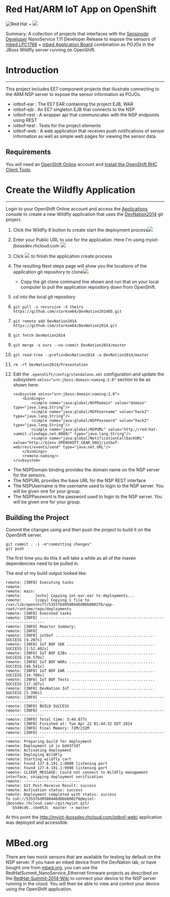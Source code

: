 # Red Hat/ARM IoT App on OpenShift
![Red Hat](https://raw.githubusercontent.com/starksm64/DevNation2014/master/images/redhat-logo.png) + ![](https://raw.githubusercontent.com/starksm64/DevNation2014/master/images/arm_mbed.jpg)

Summary: A collection of projects that interfaces with the
[Sensinode Developer](https://silver.arm.com/browse/SEN00) NanoService 1.11 Developer
Release to expose the sensors of [mbed LPC1768](https://mbed.org/platforms/mbed-LPC1768/) +
[mbed Application Board](https://mbed.org/components/mbed-Application-Board/) combination as POJOs in the JBoss Wildfly server running on OpenShift.

# Introduction
---------------------

This project includes EE7 component projects that illustrate connecting to the ARM NSP server to expose the sensor information as POJOs.

* iotbof-ear : The EE7 EAR containing the project EJB, WAR
* iotbof-ejb : An EE7 singleton EJB that connects to the NSP
* iotbof-rest : A wrapper api that communicates with the NSP endpoints using REST
* iotbof-test : Tests for the project elements
* iotbof-web : A web application that receives push notifications of sensor information
as well as simple web pages for viewing the sensor data.

## Requirements
You will need an [OpenShift Online](https://www.openshift.com/app/account/new) account and [Install the OpenShift RHC Client Tools](https://www.openshift.com/developers/rhc-client-tools-install).


# Create the Wildfly Application
-------------------
Login to your OpenShift Online account and access the [Applications](https://openshift.redhat.com/app/console/applications) console to create a new Wildfly application that uses the [DevNation2014](https://github.com/starksm64/DevNation2014) git project.

1. Click the Wildfly 8 button to create start the deployment process![](images/WildflyBtnOS.png)
2. Enter your Public URL to use for the application. Here I'm using myiot-jbossdev.rhcloud.com ![](images/WildflyConfigureOS.png)
3. Click ![](images/CreateBtnOS.png) to finish the application create process
4. The resulting Next steps page will show you the locations of the application git repository to clone![](images/NextStepsOS.png).
    * Copy the git clone command line shown and run that on your local computer to pull the application repository down from OpenShift.
5. cd into the local git repository
6. `git pull -s recursive -X theirs https://github.com/starksm64/DevNation2014OS.git`
7. `git remote add DevNation2014 https://github.com/starksm64/DevNation2014.git`
8. `git fetch DevNation2014`
9. `git merge -s ours --no-commit DevNation2014/master`
10. `git read-tree --prefix=DevNation2014 -u DevNation2014/master`
11. `rm -rf DevNation2014/Presentation`
12. Edit the `.openshift/config/standalone.xml` configuration and update the subsystem `xmlns="urn:jboss:domain:naming:2.0"` section to be as shown here:

        <subsystem xmlns="urn:jboss:domain:naming:2.0">
            <bindings>
                <simple name="java:global/NSPDomain" value="domain" type="java.lang.String"/>
                <simple name="java:global/NSPUsername" value="hack2" type="java.lang.String"/>
                <simple name="java:global/NSPPassword" value="hack2" type="java.lang.String"/>
                <simple name="java:global/NSPURL" value="http://red-hat-summit.cloudapp.net:8080/" type="java.lang.String"/>
                <simple name="java:global/NotificationCallbackURL" value="http://${env.OPENSHIFT_GEAR_DNS}/iotbof-web/rest/events/send" type="java.net.URL"/>
            </bindings>
            <remote-naming/>
        </subsystem>

* The NSPDomain binding provides the domain name on the NSP server for the sensors.
* The NSPURL provides the base URL for the NSP REST interface
* The NSPUsername is the username used to login to the NSP server. You will be given one for your group.
* The NSPPassword is the password used to login to the NSP server. You will be given one for your group.

## Building the Project
Commit the changes using and then push the project to build it on the OpenShift server.

    git commit . -i -m"committing changes"
    git push

The first time you do this it will take a while as all of the maven dependencies need to be pulled in.

The end of my build output looked like:

    remote: [INFO] Executing tasks
    remote: 
    remote: main:
    remote:      [echo] Copying iot-ear.ear to deployments...
    remote:      [copy] Copying 1 file to /var/lib/openshift/5355fbd9500446d0bb0002f6/app-root/runtime/repo/deployments
    remote: [INFO] Executed tasks
    remote: [INFO] ------------------------------------------------------------------------
    remote: [INFO] Reactor Summary:
    remote: [INFO] 
    remote: [INFO] iotbof ............................................ SUCCESS [4.207s]
    remote: [INFO] IoT BOF SDK ....................................... SUCCESS [1:52.402s]
    remote: [INFO] IoT BOF EJBs ...................................... SUCCESS [16.570s]
    remote: [INFO] IoT BOF WARs ...................................... SUCCESS [48.541s]
    remote: [INFO] IoT BOF EAR ....................................... SUCCESS [14.700s]
    remote: [INFO] IoT BOF Tests ..................................... SUCCESS [17.187s]
    remote: [INFO] DevNation IoT ..................................... SUCCESS [5.396s]
    remote: [INFO] ------------------------------------------------------------------------
    remote: [INFO] BUILD SUCCESS
    remote: [INFO] ------------------------------------------------------------------------
    remote: [INFO] Total time: 3:44.077s
    remote: [INFO] Finished at: Tue Apr 22 01:44:32 EDT 2014
    remote: [INFO] Final Memory: 72M/232M
    remote: [INFO] ------------------------------------------------------------------------
    remote: Preparing build for deployment
    remote: Deployment id is bd43f3d7
    remote: Activating deployment
    remote: Deploying WildFly
    remote: Starting wildfly cart
    remote: Found 127.6.191.1:8080 listening port
    remote: Found 127.6.191.1:9990 listening port
    remote: CLIENT_MESSAGE: Could not connect to WildFly management interface, skipping deployment verification
    remote: -------------------------
    remote: Git Post-Receive Result: success
    remote: Activation status: success
    remote: Deployment completed with status: success
    To ssh://5355fbd9500446d0bb0002f6@myiot-jbossdev.rhcloud.com/~/git/myiot.git/
       b549cd6..cbe053c  master -> master


At this point the http://myiot-jbossdev.rhcloud.com/iotbof-web/ application was deployed and accessible.


# MBed.org
There are two mock sensors that are available for testing by default on the NSP server. If you have an mbed device from the DevNation lab, or have bought one from [mbed.org](http://mbed.org/), you can use the RedHatSummit_NanoService_Ethernet firmware projects as described on the [RedHat-Summit-2014-Wiki](https://mbed.org/teams/MBED_DEMOS/wiki/RedHat-Summit-2014-Wiki) to connect your device to the NSP server running in the cloud. You will then be able to view and control your device using the OpenShift application.
